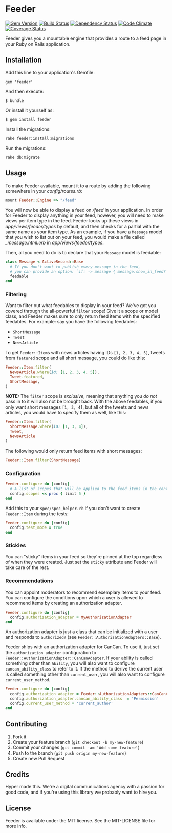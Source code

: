 # Feeder

[![Gem Version](https://img.shields.io/gem/v/feeder.svg)](https://rubygems.org/gems/feeder)
[![Build Status](https://img.shields.io/travis/hyperoslo/feeder.svg)](https://travis-ci.org/hyperoslo/feeder)
[![Dependency Status](https://img.shields.io/gemnasium/hyperoslo/feeder.svg)](https://gemnasium.com/hyperoslo/feeder)
[![Code Climate](https://img.shields.io/codeclimate/github/hyperoslo/feeder.svg)](https://codeclimate.com/github/hyperoslo/feeder)
[![Coverage Status](https://img.shields.io/coveralls/hyperoslo/feeder.svg)](https://coveralls.io/r/hyperoslo/feeder)

Feeder gives you a mountable engine that provides a route to a feed page in your
Ruby on Rails application.

## Installation

Add this line to your application's Gemfile:

    gem 'feeder'

And then execute:

    $ bundle

Or install it yourself as:

    $ gem install feeder

Install the migrations:

    rake feeder:install:migrations

Run the migrations:

    rake db:migrate

## Usage

To make Feeder available, mount it to a route by adding the following somewhere
in your _config/routes.rb_:

```ruby
mount Feeder::Engine => "/feed"
```

You will now be able to display a feed on _/feed_ in your application. In order
for Feeder to display anything in your feed, however, you will need to make
views per item type in the feed. Feeder looks up these views in
_app/views/feeder/types_ by default, and then checks for a partial with the same
name as your item type. As an example, if you have a `Message` model that you
wish to list out on your feed, you would make a file called *_message.html.erb*
in _app/views/feeder/types_.

Then, all you need to do is to declare that your `Message` model is feedable:

```ruby
class Message < ActiveRecord::Base
  # If you don't want to publish every message in the feed,
  # you can provide an option: `if: -> message { message.show_in_feed? }`
  feedable
end
```

### Filtering

Want to filter out what feedables to display in your feed? We've got you covered
through the all-powerful `filter` scope! Give it a scope or model class, 
and Feeder makes sure to only return feed items with the specified feedables.
For example: say you have the following feedables:
- `ShortMessage`
- `Tweet`
- `NewsArticle`

To get `Feeder::Item`s with news articles having IDs `[1, 2, 3, 4, 5]`, tweets
from `featured` scope and all short message, you could do like this:

```ruby
Feeder::Item.filter(
  NewsArticle.where(id: [1, 2, 3, 4, 5]),
  Tweet.featured,
  ShortMessage,
)
```

**NOTE:** The `filter` scope is _exclusive_, meaning that anything you _do not_
pass in to it will also not be brought back. With the above feedables, if you
only want short messages `[1, 3, 4]`, but all of the tweets and news articles,
you would have to specify them as well, like this:

```ruby
Feeder::Item.filter(
  ShortMessage.where(id: [1, 3, 4]),
  Tweet,
  NewsArticle
)
```

The following would only return feed items with short messages:

```ruby
Feeder::Item.filter(ShortMessage)
```

### Configuration

```ruby
Feeder.configure do |config|
  # A list of scopes that will be applied to the feed items in the controller.
  config.scopes << proc { limit 5 }
end
```

Add this to your `spec/spec_helper.rb` if you don't want to create
`Feeder::Item` during the tests:
```ruby
Feeder.configure do |config|
  config.test_mode = true
end
```

### Stickies

You can "sticky" items in your feed so they're pinned at the top regardless of when
they were created. Just set the `sticky` attribute and Feeder will take care of the rest.

### Recommendations

You can appoint moderators to recommend exemplary items to your feed. You can configure the
conditions upon which a user is allowed to recommend items by creating an authorization adapter.

```ruby
Feeder.configure do |config|
  config.authorization_adapter = MyAuthorizationAdapter
end
```

An authorization adapter is just a class that can be initialized with a user and responds to
`authorized?` (see `Feeder::AuthorizationAdapters::Base`).

Feeder ships with an authorization adapter for CanCan. To use it, just set the `authorization_adapter`
configuration to `Feeder::AuthorizationAdapter::CanCanAdapter`. If your ability is called something
other than `Ability`, you will also want to configure `cancan_ability_class` to refer to it. If the method
to derive the current user is called something other than `current_user`, you will also want to configure
`current_user_method`.

```ruby
Feeder.configure do |config|
  config.authorization_adapter = Feeder::AuthorizationAdapters::CanCanAdapter
  config.authorization_adapter.cancan_ability_class  = 'Permission'
  config.current_user_method = 'current_author'
end
```

## Contributing

1. Fork it
2. Create your feature branch (`git checkout -b my-new-feature`)
3. Commit your changes (`git commit -am 'Add some feature'`)
4. Push to the branch (`git push origin my-new-feature`)
5. Create new Pull Request

## Credits

Hyper made this. We're a digital communications agency with a passion for good code,
and if you're using this library we probably want to hire you.


## License

Feeder is available under the MIT license. See the MIT-LICENSE file for more info.
